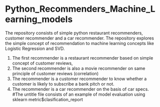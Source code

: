 # Python_Recommenders_Machine_Learning_models
The repository consists of simple python restaurant recommenders, customer recommender and a car recommender. The repository explores the simple concept of recommendation to machine learning concepts like Logistic Regression and SVD.
1. The first recommender is a restaurant recommender based on simple concept of customer reviews,
2. The second recommender is also a movie recommender on same principle of customer reviews (correlation)
3. The recommender is a customer recommender to know whether a customer is likely to subscribe a bank pitch or not. 
4. The recommender is a car recommender on the basis of car specs.
#The untitle file consists of an example of model evaluation using sklearn metric$clasification_report
